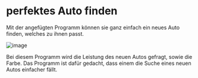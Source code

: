 # perfektes Auto finden

Mit der angefügten Programm können sie ganz einfach ein neues Auto finden, welches zu ihnen passt.

![image](https://user-images.githubusercontent.com/97448789/148772314-2fdca592-97b6-4b67-adfa-cff8d289d6f7.png)

Bei diesem Programm wird die Leistung des neuen Autos gefragt, sowie die Farbe. Das Programm ist dafür gedacht, dass einem die Suche eines neuen Autos einfacher fällt.
